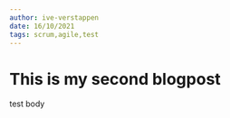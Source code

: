 ```yaml
---
author: ive-verstappen
date: 16/10/2021
tags: scrum,agile,test
---
```


# This is my second blogpost
test body